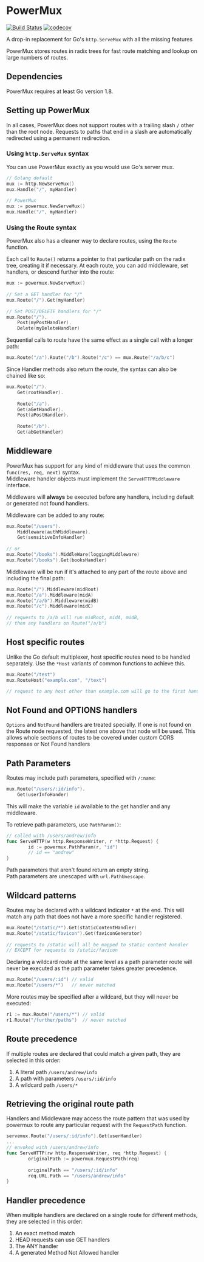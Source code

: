 # PowerMux

[![Build Status](https://travis-ci.org/AndrewBurian/powermux.svg?branch=master)](https://travis-ci.org/AndrewBurian/powermux)
[![codecov](https://codecov.io/gh/AndrewBurian/powermux/branch/master/graph/badge.svg)](https://codecov.io/gh/AndrewBurian/powermux)


A drop-in replacement for Go's `http.ServeMux` with all the missing features

PowerMux stores routes in radix trees for fast route matching and lookup on large numbers of routes.

## Dependencies

PowerMux requires at least Go version 1.8.

## Setting up PowerMux

In all cases, PowerMux does not support routes with a trailing slash `/` other than the root node.
Requests to paths that end in a slash are automatically redirected using a permanent redirection.

### Using `http.ServeMux` syntax

You can use PowerMux exactly as you would use Go's server mux.

```go
// Golang default
mux := http.NewServeMux()
mux.Handle("/", myHandler)
  
// PowerMux
mux := powermux.NewServeMux()
mux.Handle("/", myHandler)
```

### Using the Route syntax

PowerMux also has a cleaner way to declare routes, using the `Route` function.

Each call to `Route()` returns a pointer to that particular path on the radix tree, creating it if necessary.
At each route, you can add middleware, set handlers, or descend further into the route:

```go
mux := powermux.NewServeMux()
 
// Set a GET handler for "/"
mux.Route("/").Get(myHandler)
 
// Set POST/DELETE handlers for "/"
mux.Route("/").
    Post(myPostHandler).
    Delete(myDeleteHandler)
```

Sequential calls to route have the same effect as a single call with a longer path:

```go
mux.Route("/a").Route("/b").Route("/c") == mux.Route("/a/b/c")
```

Since Handler methods also return the route, the syntax can also be chained like so:

```go
mux.Route("/").
    Get(rootHandler).
    
    Route("/a").
    Get(aGetHandler).
    Post(aPostHandler).
    
    Route("/b").
    Get(abGetHandler)
```

## Middleware

PowerMux has support for any kind of middleware that uses the common `func(res, req, next)` syntax.  
Middleware handler objects must implement the `ServeHTTPMiddleware` interface.

Middleware will **always** be executed before any handlers, including default or generated not found handlers.

Middleware can be added to any route:

```go
mux.Route("/users").
    Middleware(authMiddleware).
    Get(sensitiveInfoHandler)
    
// or
mux.Route("/books").MiddleWare(loggingMiddleware)
mux.Route("/books").Get(booksHandler)
```

Middleware will be run if it's attached to any part of the route above and including the final path:

```go
mux.Route("/").Middleware(midRoot)
mux.Route("/a").Middleware(midA)
mux.Route("/a/b").Middleware(midB)
mux.Route("/c").Middleware(midC)
 
// requests to /a/b will run midRoot, midA, midB, 
// then any handlers on Route("/a/b")
```

## Host specific routes

Unlike the Go default multiplexer, host specific routes need to be handled separately. Use the `*Host` variants of
common functions to achieve this.
```go
mux.Route("/test")
mux.RouteHost("example.com", "/text")

// request to any host other than example.com will go to the first handler
```

## Not Found and OPTIONS handlers

`Options` and `NotFound` handlers are treated specially. If one is not found on the Route node requested, 
the latest one above that node will be used. This allows whole sections of routes to be covered under custom CORS
responses or Not Found handlers

## Path Parameters

Routes may include path parameters, specified with `/:name`:

```go
mux.Route("/users/:id/info").
    Get(userInfoHander)
```

This will make the variable `id` available to the get handler and any middleware.  

To retrieve path parameters, use `PathParam()`:

```go
// called with /users/andrew/info
func ServeHTTP(w http.ResponseWriter, r *http.Request) {
        id := powermux.PathParam(r, "id")
        // id == "andrew"
}
```

Path parameters that aren't found return an empty string.  
Path parameters are unescaped with `url.PathUnescape`.

## Wildcard patterns
Routes may be declared with a wildcard indicator `*` at the end. 
This will match any path that does not have a more specific handler registered.

```go
mux.Route("/static/*").Get(staticContentHandler)
mux.Route("/static/favicon").Get(faviconGenerator)
 
// requests to /static will all be mapped to static content handler
// EXCEPT for requests to /static/favicon
```

Declaring a wildcard route at the same level as a path parameter route will never be executed as the path parameter takes greater precedence.

```go
mux.Route("/users/:id") // valid
mux.Route("/users/*")   // never matched
```

More routes may be specified after a wildcard, but they will never be executed:

```go
r1 := mux.Route("/users/*") // valid
r1.Route("/further/paths")  // never matched
```

## Route precedence

If multiple routes are declared that could match a given path, they are selected in this order:

  1. A literal path `/users/andrew/info`
  2. A path with parameters `/users/:id/info`
  3. A wildcard path `/users/*`

## Retrieving the original route path

Handlers and Middleware may access the route pattern that was used by powermux to route any particular 
request with the `RequestPath` function.

```go
servemux.Route("/users/:id/info").Get(userHandler)
...
// envoked with /users/andrew/info
func ServeHTTP(rw http.ResponseWriter, req *http.Request) {
        originalPath := powermux.RequestPath(req)
        
        originalPath == "/users/:id/info"
        req.URL.Path == "/users/andrew/info"
}
```

## Handler precedence

When multiple handlers are declared on a single route for different methods, they are selected in this order:

  1. An exact method match
  2. HEAD requests can use GET handlers
  3. The ANY handler
  4. A generated Method Not Allowed handler
